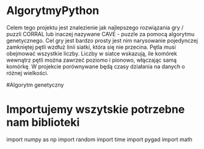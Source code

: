 # AlgorytmyPython

Celem tego projektu jest znalezienie jak najlepszego rozwiązania gry / puzzli CORRAL lub inaczej nazywane CAVE - puzzle za pomocą algorytmu genetycznego. Cel gry jest bardzo prosty jest nim narysowanie pojedynczej zamkniętej pętli wzdłuż linii siatki, która się nie przecina. Pętla musi obejmować wszystkie liczby. Liczby w siatce wskazują, ile komórek wewnątrz pętli można zawrzeć poziomo i pionowo, włączając samą komórkę. W projekcie porównywane będą czasy działania na danych o różnej wielkości.

#Algorytm genetyczny
# Importujemy wszytskie potrzebne nam biblioteki
import numpy as np
import random
import time
import pygad
import math
